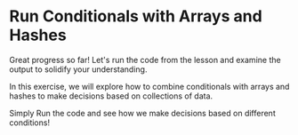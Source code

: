 # Run Conditionals with Arrays and Hashes

Great progress so far! Let's run the code from the lesson and examine the output to solidify your understanding.

In this exercise, we will explore how to combine conditionals with arrays and hashes to make decisions based on collections of data.

Simply Run the code and see how we make decisions based on different conditions!